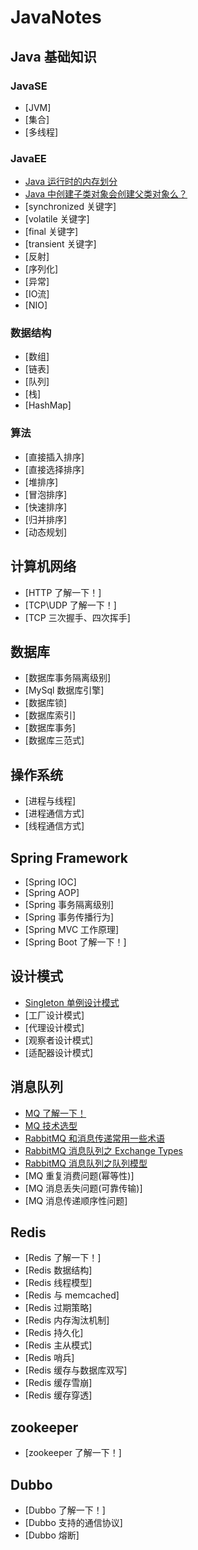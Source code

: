 # JavaNotes

## Java 基础知识
### JavaSE
- [JVM]
- [集合]
- [多线程]

### JavaEE


- [Java 运行时的内存划分](/MD/Java基础知识/JaveSE/JVM/memoryModel.md)
- [Java 中创建子类对象会创建父类对象么？](/MD/Java基础知识/JaveSE/JVM/extends.md)
- [synchronized 关键字]
- [volatile 关键字]
- [final 关键字]
- [transient 关键字]
- [反射]
- [序列化]
- [异常]
- [IO流]
- [NIO]

### 数据结构
- [数组]
- [链表]
- [队列]
- [栈]
- [HashMap]

### 算法
- [直接插入排序]
- [直接选择排序]
- [堆排序]
- [冒泡排序]
- [快速排序]
- [归并排序]
- [动态规划]


## 计算机网络
- [HTTP 了解一下！]
- [TCP\UDP 了解一下！]
- [TCP 三次握手、四次挥手]

## 数据库
- [数据库事务隔离级别]
- [MySql 数据库引擎]
- [数据库锁]
- [数据库索引]
- [数据库事务]
- [数据库三范式]

## 操作系统
- [进程与线程]
- [进程通信方式]
- [线程通信方式]

## Spring Framework
- [Spring IOC]
- [Spring AOP]
- [Spring 事务隔离级别]
- [Spring 事务传播行为]
- [Spring MVC 工作原理]
- [Spring Boot 了解一下！]

## 设计模式
- [Singleton 单例设计模式](/MD/设计模式/singleton.md)
- [工厂设计模式]
- [代理设计模式]
- [观察者设计模式]
- [适配器设计模式]

## 消息队列
- [MQ 了解一下！](/MD/消息队列/mq.md)
- [MQ 技术选型](/MD/消息队列/choice.md)
- [RabbitMQ 和消息传递常用一些术语](/MD/消息队列/RabbitMq_01.MD)
- [RabbitMQ 消息队列之 Exchange Types](/MD/消息队列/RabbitMq_02.MD)
- [RabbitMQ 消息队列之队列模型](/MD/消息队列/queue_model.md)
- [MQ 重复消费问题(幂等性)]
- [MQ 消息丢失问题(可靠传输)]
- [MQ 消息传递顺序性问题]

## Redis
- [Redis 了解一下！]
- [Redis 数据结构]
- [Redis 线程模型]
- [Redis 与 memcached]
- [Redis 过期策略]
- [Redis 内存淘汰机制]
- [Redis 持久化]
- [Redis 主从模式]
- [Redis 哨兵]
- [Redis 缓存与数据库双写]
- [Redis 缓存雪崩]
- [Redis 缓存穿透]

## zookeeper
- [zookeeper 了解一下！]

## Dubbo
- [Dubbo 了解一下！]
- [Dubbo 支持的通信协议]
- [Dubbo 熔断]
